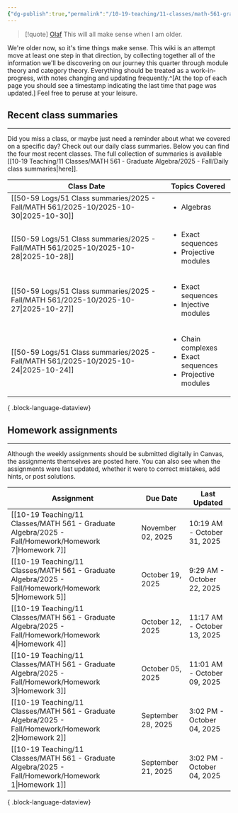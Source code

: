 ```yaml
---
{"dg-publish":true,"permalink":"/10-19-teaching/11-classes/math-561-graduate-algebra/2025-fall/math-561-home/","updated":"2025-09-27T14:31:05-07:00"}
---
```


> [!quote] [Olaf](https://en.wikipedia.org/wiki/Olaf_(Frozen))
> This will all make sense when I am older.

We're older now, so it's time things make sense. This wiki is an attempt move at least one step in that direction, by collecting together all of the information we'll be discovering on our journey this quarter through module theory and category theory. Everything should be treated as a work-in-progress, with notes changing and updating frequently.^[At the top of each page you should see a timestamp indicating the last time that page was updated.] Feel free to peruse at your leisure.

## Recent class summaries
---

Did you miss a class, or maybe just need a reminder about what we covered on a specific day? Check out our daily class summaries. Below you can find the four most recent classes. The full collection of summaries is available [[10-19 Teaching/11 Classes/MATH 561 - Graduate Algebra/2025 - Fall/Daily class summaries\|here]].

| Class Date                                                                               | Topics Covered                                                                       |
| ---------------------------------------------------------------------------------------- | ------------------------------------------------------------------------------------ |
| [[50-59 Logs/51 Class summaries/2025 - Fall/MATH 561/2025-10/2025-10-30\|2025-10-30]] | <ul><li>Algebras</li></ul>                                                           |
| [[50-59 Logs/51 Class summaries/2025 - Fall/MATH 561/2025-10/2025-10-28\|2025-10-28]] | <ul><li>Exact sequences</li><li>Projective modules</li></ul>                         |
| [[50-59 Logs/51 Class summaries/2025 - Fall/MATH 561/2025-10/2025-10-27\|2025-10-27]] | <ul><li>Exact sequences</li><li>Injective modules</li></ul>                          |
| [[50-59 Logs/51 Class summaries/2025 - Fall/MATH 561/2025-10/2025-10-24\|2025-10-24]] | <ul><li>Chain complexes</li><li>Exact sequences</li><li>Projective modules</li></ul> |

{ .block-language-dataview}

## Homework assignments
---

Although the weekly assignments should be submitted digitally in Canvas, the assignments themselves are posted here. You can also see when the assignments were last updated, whether it were to correct mistakes, add hints, or post solutions.

| Assignment                                                                                               | Due Date           | Last Updated                |
| -------------------------------------------------------------------------------------------------------- | ------------------ | --------------------------- |
| [[10-19 Teaching/11 Classes/MATH 561 - Graduate Algebra/2025 - Fall/Homework/Homework 7\|Homework 7]] | November 02, 2025  | 10:19 AM - October 31, 2025 |
| [[10-19 Teaching/11 Classes/MATH 561 - Graduate Algebra/2025 - Fall/Homework/Homework 5\|Homework 5]] | October 19, 2025   | 9:29 AM - October 22, 2025  |
| [[10-19 Teaching/11 Classes/MATH 561 - Graduate Algebra/2025 - Fall/Homework/Homework 4\|Homework 4]] | October 12, 2025   | 11:17 AM - October 13, 2025 |
| [[10-19 Teaching/11 Classes/MATH 561 - Graduate Algebra/2025 - Fall/Homework/Homework 3\|Homework 3]] | October 05, 2025   | 11:01 AM - October 09, 2025 |
| [[10-19 Teaching/11 Classes/MATH 561 - Graduate Algebra/2025 - Fall/Homework/Homework 2\|Homework 2]] | September 28, 2025 | 3:02 PM - October 04, 2025  |
| [[10-19 Teaching/11 Classes/MATH 561 - Graduate Algebra/2025 - Fall/Homework/Homework 1\|Homework 1]] | September 21, 2025 | 3:02 PM - October 04, 2025  |

{ .block-language-dataview}
